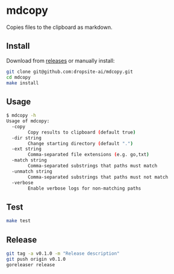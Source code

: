 # mdcopy

Copies files to the clipboard as markdown.

## Install

Download from [releases](https://github.com/dropsite-ai/mdcopy/releases) or manually install:

```bash
git clone git@github.com:dropsite-ai/mdcopy.git
cd mdcopy
make install
```

## Usage

```bash
$ mdcopy -h
Usage of mdcopy:
  -copy
    	Copy results to clipboard (default true)
  -dir string
    	Change starting directory (default ".")
  -ext string
    	Comma-separated file extensions (e.g. go,txt)
  -match string
    	Comma-separated substrings that paths must match
  -unmatch string
    	Comma-separated substrings that paths must not match
  -verbose
    	Enable verbose logs for non-matching paths
```

## Test

```bash
make test
```

## Release

```bash
git tag -a v0.1.0 -m "Release description"
git push origin v0.1.0
goreleaser release
```